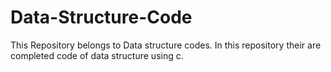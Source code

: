 # Data-Structure-Code
This Repository belongs to Data structure codes. In this repository their are completed code of data structure using c. 

